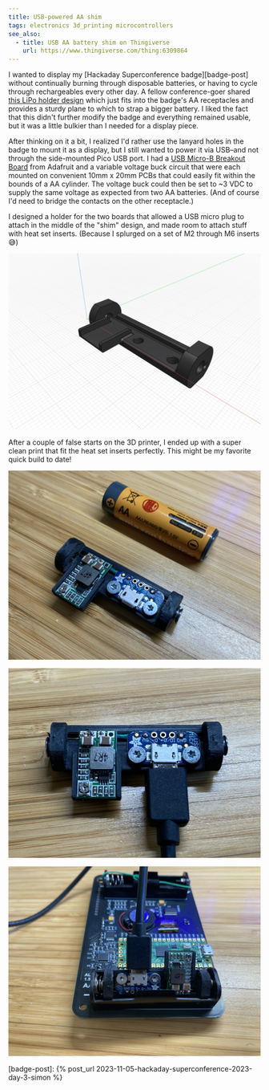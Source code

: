 ```yaml
---
title: USB-powered AA shim
tags: electronics 3d_printing microcontrollers
see_also:
  - title: USB AA battery shim on Thingiverse
    url: https://www.thingiverse.com/thing:6309864
---
```


I wanted to display my [Hackaday Superconference badge][badge-post] without continually burning through disposable batteries, or having to cycle through rechargeables every other day. A fellow conference-goer shared [this LiPo holder design][lipo-holder] which just fits into the badge's AA receptacles and provides a sturdy plane to which to strap a bigger battery. I liked the fact that this didn't further modify the badge and everything remained usable, but it was a little bulkier than I needed for a display piece.

After thinking on it a bit, I realized I'd rather use the lanyard holes in the badge to mount it as a display, but I still wanted to power it via USB–and not through the side-mounted Pico USB port. I had a [USB Micro-B Breakout Board][adafruit-usb] from Adafruit and a variable voltage buck circuit that were each mounted on convenient 10mm x 20mm PCBs that could easily fit within the bounds of a AA cylinder. The voltage buck could then be set to ~3 VDC to supply the same voltage as expected from two AA batteries. (And of course I'd need to bridge the contacts on the other receptacle.)

I designed a holder for the two boards that allowed a USB micro plug to attach in the middle of the "shim" design, and made room to attach stuff with heat set inserts. (Because I splurged on a set of M2 through M6 inserts 😅)

![Visualization of the AA shim design; a cylinder that has been bisected longways. there are discs remaining on the ends intended to help make contact to the AA battery receptacle and there is a protruding ledge to support the voltage buck board in an odd orientation](/assets/usb-aa-shim-design.png)

After a couple of false starts on the 3D printer, I ended up with a super clean print that fit the heat set inserts perfectly. This might be my favorite quick build to date!

![Photo of assembled shim next to a real AA battery for comparison](/assets/usb-aa-shim-comparison.jpg)

![Photo of assembled shim plugged into a USB micro cable](/assets/usb-aa-shim-plugged-in.jpg)

![Photo of shim inserted into my badge](/assets/usb-aa-shim-in-situ.jpg)

[lipo-holder]: https://www.printables.com/model/631370
[adafruit-usb]: https://www.adafruit.com/product/1833

[badge-post]: {% post_url 2023-11-05-hackaday-superconference-2023-day-3-simon %}
